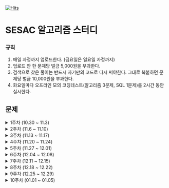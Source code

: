 [![Hits](https://hits.seeyoufarm.com/api/count/incr/badge.svg?url=https%3A%2F%2Fgithub.com%2Flake041%2Fsesac-algorithm&count_bg=%2379C83D&title_bg=%23555555&icon=&icon_color=%23E7E7E7&title=hits&edge_flat=false)](https://hits.seeyoufarm.com)

# SESAC 알고리즘 스터디

### 규칙

1. 매일 자정까지 업로드한다. (금요일은 일요일 자정까지)
2. 업로드 안 한 문제당 벌금 5,000원을 부과한다.
3. 검색으로 찾은 풀이는 반드시 자기만의 코드로 다시 써야한다. 그대로 복붙하면 문제당 벌금 10,000원을 부과한다.
4. 화요일마다 오프라인 모의 코딩테스트(알고리즘 3문제, SQL 1문제)를 2시간 동안 실시한다.

## 문제

<details>
<summary>1주차 (10.30 ~ 11.3)</summary>

|     | 제목                                                                                | 알고리즘 고득점 Kit | 난이도 | 완료한 사람 | 정답률 |
| --- | ----------------------------------------------------------------------------------- | ------------------- | ------ | ----------- | ------ |
| 월  | [전화번호 목록](https://school.programmers.co.kr/learn/courses/30/lessons/42577)    | 해시                | Lv. 2  | 53,969명    | 60%    |
| 월  | [의상](https://school.programmers.co.kr/learn/courses/30/lessons/42578)             | 해시                | Lv. 2  | 49,707명    | 63%    |
| 화  | [베스트앨범](https://school.programmers.co.kr/learn/courses/30/lessons/42579)       | 해시                | Lv. 3  | 30,947명    | 52%    |
| 화  | [타겟 넘버](https://school.programmers.co.kr/learn/courses/30/lessons/43165)        | BFS/DFS             | Lv. 2  | 47,923명    | 60%    |
| 수  | [네트워크](https://school.programmers.co.kr/learn/courses/30/lessons/43162)         | BFS/DFS             | Lv. 3  | 33,211명    | 60%    |
| 수  | [게임 맵 최단거리](https://school.programmers.co.kr/learn/courses/30/lessons/1844)  | BFS/DFS             | Lv. 2  | 20,299명    | 58%    |
| 목  | [단어 변환](https://school.programmers.co.kr/learn/courses/30/lessons/43163)        | BFS/DFS             | Lv. 3  | 25,100명    | 58%    |
| 목  | [아이템 줍기](https://school.programmers.co.kr/learn/courses/30/lessons/87694)      | BFS/DFS             | Lv. 3  | 3,526명     | 24%    |
| 금  | [여행경로](https://school.programmers.co.kr/learn/courses/30/lessons/43164)         | BFS/DFS             | Lv. 3  | 17,963명    | 45%    |
| 금  | [퍼즐 조각 채우기](https://school.programmers.co.kr/learn/courses/30/lessons/84021) | BFS/DFS             | Lv. 3  | 2,491명     | 14%    |

</details>

<details>
<summary>2주차 (11.6 ~ 11.10)</summary>

|     | 제목                                                                                  | 알고리즘 고득점 Kit | 난이도 | 완료한 사람 | 정답률 |
| --- | ------------------------------------------------------------------------------------- | ------------------- | ------ | ----------- | ------ |
| 월  | [올바른 괄호](https://school.programmers.co.kr/learn/courses/30/lessons/12909)        | 스택/큐             | Lv. 2  | 38,988명    | 77%    |
| 월  | [기능개발](https://school.programmers.co.kr/learn/courses/30/lessons/42586)           | 스택/큐             | Lv. 2  | 55,018명    | 63%    |
| 화  | [프로세스](https://school.programmers.co.kr/learn/courses/30/lessons/42587)           | 스택/큐             | Lv. 2  | 44,383명    | 62%    |
| 화  | [다리를 지나는 트럭](https://school.programmers.co.kr/learn/courses/30/lessons/42583) | 스택/큐             | Lv. 2  | 34,663명    | 52%    |
| 수  | [주식가격](https://school.programmers.co.kr/learn/courses/30/lessons/42584)           | 스택/큐             | Lv. 2  | 37,374명    | 57%    |
| 수  | [더 맵게](https://school.programmers.co.kr/learn/courses/30/lessons/42626)            | 힙                  | Lv. 2  | 35,963명    | 58%    |
| 목  | [디스크 컨트롤러](https://school.programmers.co.kr/learn/courses/30/lessons/42627)    | 힙                  | Lv. 3  | 16,555명    | 44%    |
| 목  | [이중우선순위큐](https://school.programmers.co.kr/learn/courses/30/lessons/42628)     | 힙                  | Lv. 3  | 20,651명    | 60%    |
| 금  | [가장 큰 수](https://school.programmers.co.kr/learn/courses/30/lessons/42746)         | 정렬                | Lv. 2  | 42,636명    | 52%    |
| 금  | [H-Index](https://school.programmers.co.kr/learn/courses/30/lessons/42747)            | 정렬                | Lv. 2  | 40,198명    | 64%    |

</details>

<details>
<summary>3주차 (11.13 ~ 11.17)</summary>

|     | 제목                                                                                    | 알고리즘 고득점 Kit | 난이도 | 완료한 사람 | 정답률 |
| --- | --------------------------------------------------------------------------------------- | ------------------- | ------ | ----------- | ------ |
| 월  | [소수 찾기](https://school.programmers.co.kr/learn/courses/30/lessons/42839)            | 완전탐색            | Lv. 2  | 33,079명    | 52%    |
| 월  | [카펫](https://school.programmers.co.kr/learn/courses/30/lessons/42842)                 | 완전탐색            | Lv. 2  | 40,425명    | 71%    |
| 화  | [피로도](https://school.programmers.co.kr/learn/courses/30/lessons/87946)               | 완전탐색            | Lv. 2  | 15,507명    | 61%    |
| 화  | [전력망을 둘로 나누기](https://school.programmers.co.kr/learn/courses/30/lessons/86971) | 완전탐색            | Lv. 2  | 9,830명     | 48%    |
| 수  | [모음사전](https://school.programmers.co.kr/learn/courses/30/lessons/84512)             | 완전탐색            | Lv. 2  | 13,906명    | 58%    |
| 수  | [조이스틱](https://school.programmers.co.kr/learn/courses/30/lessons/42860)             | 탐욕법              | Lv. 2  | 15,656명    | 35%    |
| 목  | [큰 수 만들기](https://school.programmers.co.kr/learn/courses/30/lessons/42883)         | 탐욕법              | Lv. 2  | 23,431명    | 51%    |
| 목  | [구명보트](https://school.programmers.co.kr/learn/courses/30/lessons/42885)             | 탐욕법              | Lv. 2  | 28,385명    | 69%    |
| 금  | [섬 연결하기](https://school.programmers.co.kr/learn/courses/30/lessons/42861)          | 탐욕법              | Lv. 3  | 11,753명    | 46%    |
| 금  | [단속카메라](https://school.programmers.co.kr/learn/courses/30/lessons/42884)           | 탐욕법              | Lv. 3  | 12,094명    | 54%    |

</details>

<details>
<summary>4주차 (11.20 ~ 11.24)</summary>

|     | 제목                                                                            | 알고리즘 고득점 Kit | 난이도 | 완료한 사람 | 정답률 |
| --- | ------------------------------------------------------------------------------- | ------------------- | ------ | ----------- | ------ |
| 월  | [N으로 표현](https://school.programmers.co.kr/learn/courses/30/lessons/42895)   | DP                  | Lv. 3  | 13,669명    | 26%    |
| 월  | [정수 삼각형](https://school.programmers.co.kr/learn/courses/30/lessons/43105)  | DP                  | Lv. 3  | 21,801명    | 60%    |
| 화  | [등굣길](https://school.programmers.co.kr/learn/courses/30/lessons/42898)       | DP                  | Lv. 3  | 14,620명    | 56%    |
| 화  | [사칙연산](https://school.programmers.co.kr/learn/courses/30/lessons/1843)      | DP                  | Lv. 4  | 1,505명     | 13%    |
| 수  | [도둑질](https://school.programmers.co.kr/learn/courses/30/lessons/42897)       | DP                  | Lv. 4  | 6,397명     | 36%    |
| 수  | [입국심사](https://school.programmers.co.kr/learn/courses/30/lessons/43238)     | 이분탐색            | Lv. 3  | 17,016명    | 43%    |
| 목  | [징검다리](https://school.programmers.co.kr/learn/courses/30/lessons/43236)     | 이분탐색            | Lv. 3  | 5,458명     | 26%    |
| 목  | [가장 먼 노드](https://school.programmers.co.kr/learn/courses/30/lessons/49189) | 그래프              | Lv. 3  | 17,461명    | 46%    |
| 금  | [순위](https://school.programmers.co.kr/learn/courses/30/lessons/49191)         | 그래프              | Lv. 3  | 9,698명     | 39%    |
| 금  | [방의 개수](https://school.programmers.co.kr/learn/courses/30/lessons/49190)    | 그래프              | Lv. 5  | 17,72명     | 5%     |

</details>

<details>
<summary>5주차 (11.27 ~ 12.01)</summary>

|     | 제목                                                                                         |                              | 난이도 | 완료한 사람 | 정답률 |
| --- | -------------------------------------------------------------------------------------------- | ---------------------------- | ------ | ----------- | ------ |
| 월  | [[1차] 셔틀버스](https://school.programmers.co.kr/learn/courses/30/lessons/17678)            | 2018 KAKAO BLIND RECRUITMENT | Lv. 3  | 6,106명     | 42%    |
| 월  | [[1차] 뉴스 클러스터링](https://school.programmers.co.kr/learn/courses/30/lessons/17677)     | 2018 KAKAO BLIND RECRUITMENT | Lv. 2  | 17,329명    | 61%    |
| 월  | [[1차] 추석 트래픽](https://school.programmers.co.kr/learn/courses/30/lessons/17676)         | 2018 KAKAO BLIND RECRUITMENT | Lv. 3  | 7,455명     | 21%    |
| 화  | [[1차] 프렌즈4블록](https://school.programmers.co.kr/learn/courses/30/lessons/17679)         | 2018 KAKAO BLIND RECRUITMENT | Lv. 2  | 10,926명    | 55%    |
| 화  | [[1차] 캐시](https://school.programmers.co.kr/learn/courses/30/lessons/17680)                | 2018 KAKAO BLIND RECRUITMENT | Lv. 2  | 17,340명    | 63%    |
| 화  | [[3차] 방금그곡](https://school.programmers.co.kr/learn/courses/30/lessons/17683)            | 2018 KAKAO BLIND RECRUITMENT | Lv. 2  | 8,644명     | 48%    |
| 수  | [[3차] 압축](https://school.programmers.co.kr/learn/courses/30/lessons/17684)                | 2018 KAKAO BLIND RECRUITMENT | Lv. 2  | 11,085명    | 59%    |
| 수  | [[3차] 파일명 정렬](https://school.programmers.co.kr/learn/courses/30/lessons/17686)         | 2018 KAKAO BLIND RECRUITMENT | Lv. 2  | 10,760명    | 56%    |
| 수  | [[3차] n진수 게임](https://school.programmers.co.kr/learn/courses/30/lessons/17687)          | 2018 KAKAO BLIND RECRUITMENT | Lv. 2  | 11,285명    | 59%    |
| 목  | [멀리 뛰기](https://school.programmers.co.kr/learn/courses/30/lessons/12914)                 |                              | Lv. 2  | 16,938명    | 68%    |
| 목  | [땅따먹기](https://school.programmers.co.kr/learn/courses/30/lessons/12913)                  |                              | Lv. 2  | 12,884명    | 57%    |
| 목  | [다음 큰 숫자](https://school.programmers.co.kr/learn/courses/30/lessons/12911)              |                              | Lv. 2  | 24,388명    | 73%    |
| 금  | [연속 펄스 부분 수열의 합](https://school.programmers.co.kr/learn/courses/30/lessons/161988) |                              | Lv. 3  | 2,390명     | 41%    |
| 금  | [연속 부분 수열 합의 개수](https://school.programmers.co.kr/learn/courses/30/lessons/131701) |                              | Lv. 2  | 7,769명     | 66%    |
| 금  | [연속된 부분 수열의 합](https://school.programmers.co.kr/learn/courses/30/lessons/178870)    |                              | Lv. 2  | 6,355명     | 50%    |

</details>

<details>
<summary>6주차 (12.04 ~ 12.08)</summary>

|     | 제목                                                                                  |                                | 난이도 | 완료한 사람 | 정답률 |
| --- | ------------------------------------------------------------------------------------- | ------------------------------ | ------ | ----------- | ------ |
| 월  | [불량 사용자](https://school.programmers.co.kr/learn/courses/30/lessons/64064)        | 2019 카카오 개발자 겨울 인턴십 | Lv. 3  | 8,273명     | 49%    |
| 화  | [이진 변환 반복하기](https://school.programmers.co.kr/learn/courses/30/lessons/70129) | 월간 코드 챌린지 시즌1         | Lv. 2  | 22,076명    | 76%    |
| 수  | [n^2 배열 자르기](https://school.programmers.co.kr/learn/courses/30/lessons/87390)    | 월간 코드 챌린지 시즌3         | Lv. 2  | 10,256명    | 64%    |
| 목  | [튜플](https://school.programmers.co.kr/learn/courses/30/lessons/64065)               | 2019 카카오 개발자 겨울 인턴십 | Lv. 2  | 19,927명    | 63%    |
| 금  | [2 x n 타일링](https://school.programmers.co.kr/learn/courses/30/lessons/12900)       |                                | Lv. 2  | 12,140명    | 54%    |

</details>

<details>
<summary>7주차 (12.11 ~ 12.15)</summary>

|     | 제목                                                                               |                                | 난이도 | 완료한 사람 | 정답률 |
| --- | ---------------------------------------------------------------------------------- | ------------------------------ | ------ | ----------- | ------ |
| 월  | [호텔 대실](https://school.programmers.co.kr/learn/courses/30/lessons/155651)      |                                | Lv. 2  | 5,228명     | 47%    |
| 화  | [징검다리 건너기](https://school.programmers.co.kr/learn/courses/30/lessons/64062) | 2019 카카오 개발자 겨울 인턴십 | Lv. 3  | 6,647명     | 47%    |
| 수  | [3 x n 타일링](https://school.programmers.co.kr/learn/courses/30/lessons/12902)    |                                | Lv. 2  | 3,419명     | 31%    |
| 목  | [예상 대진표](https://school.programmers.co.kr/learn/courses/30/lessons/12985)     | 2017 팁스타운                  | Lv. 2  | 17,576명    | 68%    |
| 금  | [후보키](https://school.programmers.co.kr/learn/courses/30/lessons/42890)          | 2019 KAKAO BLIND RECRUITMENT   | Lv. 2  | 9,049명     | 40%    |

</details>

<details>
<summary>8주차 (12.18 ~ 12.22)</summary>

|     | 제목                                                                                       |                                             | 난이도 | 완료한 사람 | 정답률 |
| --- | ------------------------------------------------------------------------------------------ | ------------------------------------------- | ------ | ----------- | ------ |
| 월  | [최댓값과 최솟값](https://school.programmers.co.kr/learn/courses/30/lessons/12939)         |                                             | Lv. 2  | 37,677명    | 79%    |
| 월  | [숫자 카드 나누기](https://school.programmers.co.kr/learn/courses/30/lessons/135807)       |                                             | Lv. 2  | 3,630명     | 46%    |
| 월  | [부대복귀](https://school.programmers.co.kr/learn/courses/30/lessons/132266)               |                                             | Lv. 3  | 2,016명     | 39%    |
| 화  | [JadenCase 문자열 만들기](https://school.programmers.co.kr/learn/courses/30/lessons/12951) |                                             | Lv. 2  | 29,131명    | 77%    |
| 화  | [숫자 변환하기](https://school.programmers.co.kr/learn/courses/30/lessons/154538)          |                                             | Lv. 2  | 5,522명     | 55%    |
| 화  | [요격 시스템](https://school.programmers.co.kr/learn/courses/30/lessons/181188)            |                                             | Lv. 2  | 6,559명     | 34%    |
| 수  | [짝지어 제거하기](https://school.programmers.co.kr/learn/courses/30/lessons/12973)         | 2017 팁스타운                               | Lv. 2  | 24,706명    | 72%    |
| 수  | [귤 고르기](https://school.programmers.co.kr/learn/courses/30/lessons/138476)              |                                             | Lv. 2  | 11,469명    | 67%    |
| 수  | [혼자서 하는 틱택토](https://school.programmers.co.kr/learn/courses/30/lessons/160585)     |                                             | Lv. 2  | 2,952명     | 35%    |
| 목  | [숫자의 표현](https://school.programmers.co.kr/learn/courses/30/lessons/12924)             |                                             | Lv. 2  | 24,146명    | 75%    |
| 목  | [행렬 테두리 회전하기](https://school.programmers.co.kr/learn/courses/30/lessons/77485)    | 2021 Dev-Matching: 웹 백엔드 개발자(상반기) | Lv. 2  | 11,342명    | 47%    |
| 목  | [인사고과](https://school.programmers.co.kr/learn/courses/30/lessons/152995)               |                                             | Lv. 3  | 2,316명     | 36%    |
| 금  | [피보나치 수](https://school.programmers.co.kr/learn/courses/30/lessons/12945)             |                                             | Lv. 2  | 31,336명    | 73%    |
| 금  | [다단계 칫솔 판매](https://school.programmers.co.kr/learn/courses/30/lessons/77486)        | 2021 Dev-Matching: 웹 백엔드 개발자(상반기) | Lv. 3  | 5,798명     | 40%    |
| 금  | [혼자 놀기의 달인](https://school.programmers.co.kr/learn/courses/30/lessons/131130)       |                                             | Lv. 2  | 3,272명     | 39%    |

</details>

<details>
<summary>9주차 (12.25 ~ 12.29)</summary>

|     | 제목                                                                                     |                                      | 난이도 | 완료한 사람 | 정답률 |
| --- | ---------------------------------------------------------------------------------------- | ------------------------------------ | ------ | ----------- | ------ |
| 월  | [쿼드압축 후 개수 세기](https://school.programmers.co.kr/learn/courses/30/lessons/68936) | 월간 코드 챌린지 시즌1               | Lv. 2  | 7,613명     | 52%    |
| 월  | [삼각 달팽이](https://school.programmers.co.kr/learn/courses/30/lessons/68645)           | 월간 코드 챌린지 시즌1               | Lv. 2  | 11,194명    | 51%    |
| 화  | [미로 탈출](https://school.programmers.co.kr/learn/courses/30/lessons/159993)            |                                      | Lv. 2  | 4,351명     | 44%    |
| 화  | [광물 캐기](https://school.programmers.co.kr/learn/courses/30/lessons/172927)            |                                      | Lv. 2  | 4,036명     | 41%    |
| 수  | [토마토](https://www.acmicpc.net/problem/7576)                                           | [Class 3](https://solved.ac/class/3) | 골드 5 | 43,132명    | 36%    |
| 수  | [토마토](https://www.acmicpc.net/problem/7569)                                           | [Class 3](https://solved.ac/class/3) | 골드 5 | 25,603명    | 42%    |
| 목  | [DSLR](https://www.acmicpc.net/problem/9019)                                             | [Class 3](https://solved.ac/class/3) | 골드 4 | 11,896명    | 20%    |
| 목  | [연구소](https://www.acmicpc.net/problem/14502)                                          | [Class 4](https://solved.ac/class/4) | 골드 4 | 29,656명    | 55%    |
| 금  | [치즈](https://www.acmicpc.net/problem/2638)                                             | [Class 4](https://solved.ac/class/4) | 골드 3 | 8,913명     | 46%    |
| 금  | [벽 부수고 이동하기](https://www.acmicpc.net/problem/2206)                               | [Class 4](https://solved.ac/class/4) | 골드 3 | 21,335명    | 23%    |

</details>

<details>
<summary>10주차 (01.01 ~ 01.05)</summary>

|     | 제목                                                                                     |                             | 난이도 | 완료한 사람 | 정답률 |
| --- | ---------------------------------------------------------------------------------------- | --------------------------- | ------ | ----------- | ------ |
| 월  | [영어 끝말잇기](https://school.programmers.co.kr/learn/courses/30/lessons/12981)         | Summer/Winter Coding(~2018) | Lv. 2  | 22,124명    | 69%    |
| 월  | [점프와 순간 이동](https://school.programmers.co.kr/learn/courses/30/lessons/12980)      | Summer/Winter Coding(~2018) | Lv. 2  | 16,463명    | 69%    |
| 화  | [비공개](https://school.programmers.co.kr/learn/courses/30/lessons/)                     |                             |        |             |        |
| 화  | [비공개](https://school.programmers.co.kr/learn/courses/30/lessons/)                     |                             |        |             |        |
| 수  | [최솟값 만들기](https://school.programmers.co.kr/learn/courses/30/lessons/12941)         |                             | Lv. 2  | 29,964명    | 77%    |
| 수  | [교점에 별 만들기](https://school.programmers.co.kr/learn/courses/30/lessons/87377)      | 위클리 챌린지               | Lv. 2  | 3,914명     | 31%    |
| 목  | [하노이의 탑](https://school.programmers.co.kr/learn/courses/30/lessons/12946)           |                             | Lv. 2  | 7,088명     | 43%    |
| 목  | [줄 서는 방법](https://school.programmers.co.kr/learn/courses/30/lessons/12936)          |                             | Lv. 2  | 5,978명     | 46%    |
| 금  | [가장 큰 정사각형 찾기](https://school.programmers.co.kr/learn/courses/30/lessons/12905) |                             | Lv. 2  | 9,137명     | 44%    |
| 금  | [가장 긴 팰린드롬](https://school.programmers.co.kr/learn/courses/30/lessons/12904)      |                             | Lv. 3  | 7,042명     | 42%    |

</details>
